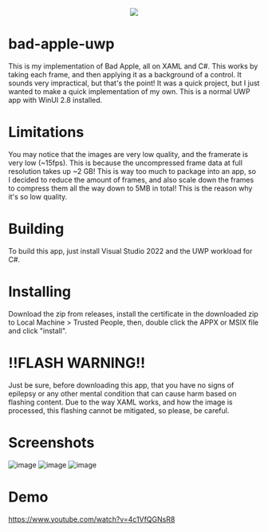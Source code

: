 <p align="center">
  <img src="https://user-images.githubusercontent.com/83825746/197894135-76f24a3d-5a62-4989-a2da-0add0a2c3a30.png">
</p>

# bad-apple-uwp
This is my implementation of Bad Apple, all on XAML and C#. This works by taking each frame, and then applying it as a background of a control. It sounds very impractical, but that's the point! It was a quick project, but I just wanted to make a quick implementation of my own. This is a normal UWP app with WinUI 2.8 installed.

# Limitations
You may notice that the images are very low quality, and the framerate is very low (~15fps). This is because the uncompressed frame data at full resolution takes up ~2 GB! This is way too much to package into an app, so I decided to reduce the amount of frames, and also scale down the frames to compress them all the way down to 5MB in total! This is the reason why it's so low quality.

# Building
To build this app, just install Visual Studio 2022 and the UWP workload for C#.

# Installing
Download the zip from releases, install the certificate in the downloaded zip to Local Machine > Trusted People, then, double click the APPX or MSIX file and click "install".

# !!FLASH WARNING!!
Just be sure, before downloading this app, that you have no signs of epilepsy or any other mental condition that can cause harm based on flashing content. Due to the way XAML works, and how the image is processed, this flashing cannot be mitigated, so please, be careful.

# Screenshots
![image](https://user-images.githubusercontent.com/83825746/197901719-336e92ff-1634-4012-a4e9-e1901d878ac8.png)
![image](https://user-images.githubusercontent.com/83825746/197901752-f8184639-f3f6-4e21-b272-9676b7b6106f.png)
![image](https://user-images.githubusercontent.com/83825746/197901857-ce2d87a3-8289-405d-86e0-f2e03d496edd.png)

# Demo
https://www.youtube.com/watch?v=4c1VfQGNsR8
